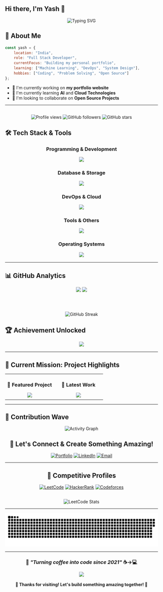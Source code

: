 ## Hi there, I'm Yash 👋

<div align="center">
    <img src="https://readme-typing-svg.herokuapp.com?font=Fira+Code&weight=500&size=28&pause=1000&color=2E8B57&center=true&vCenter=true&width=700&lines=Full+Stack+%2B+AI+Developer;Software+Developer;Problem+Solver" alt="Typing SVG" />
</div>

## 🚀 About Me

```javascript
const yash = {
    location: "India",
    role: "Full Stack Developer",
    currentFocus: "Building my personal portfolio",
    learning: ["Machine Learning", "DevOps", "System Design"],
    hobbies: ["Coding", "Problem Solving", "Open Source"]
};
```

- 🔭 I'm currently working on **my portfolio website**
- 🌱 I'm currently learning **AI** and **Cloud Technologies**
- 👯 I'm looking to collaborate on **Open Source Projects**
--- 

<br>
<div align="center">


<img src="https://komarev.com/ghpvc/?username=yashsuthar00&style=for-the-badge&color=blueviolet" alt="Profile views" />
<img src="https://img.shields.io/github/followers/yashsuthar00?label=Followers&style=for-the-badge&color=blue&labelColor=black" alt="GitHub followers" />
<img src="https://img.shields.io/github/stars/yashsuthar00?label=Stars&style=for-the-badge&color=yellow&labelColor=black" alt="GitHub stars" />

</div>

## 🛠️ Tech Stack & Tools

<div align="center">

### Programming & Development
<img src="https://skillicons.dev/icons?i=cpp,java,python,js,typescript,nextjs,react,nodejs,express,flask" />

### Database & Storage
<img src="https://skillicons.dev/icons?i=mysql,mongodb,redis,postgres" />

### DevOps & Cloud
<img src="https://skillicons.dev/icons?i=docker,kubernetes,aws,gcp,rabbitmq,kafka" />
<!-- <img src="https://img.shields.io/badge/n8n-EA4B71?style=for-the-badge&logo=n8n&logoColor=white"/> -->

### Tools & Others
<img src="https://skillicons.dev/icons?i=git,github,vscode,figma,postman,jenkins,bash" />

### Operating Systems
<img src="https://skillicons.dev/icons?i=linux,ubuntu,arch" />

</div>

---





## 📊 GitHub Analytics

<div align="center">

<img height="170em" src="https://github-readme-stats.vercel.app/api?username=yashsuthar00&show_icons=true&theme=github_dark&hide_border=true&bg_color=0d1117&title_color=58a6ff&icon_color=1f6feb&text_color=c9d1d9&border_color=30363d"/>
<img height="170em" src="https://github-readme-stats.vercel.app/api/top-langs/?username=yashsuthar00&layout=compact&theme=github_dark&hide_border=true&bg_color=0d1117&title_color=58a6ff&text_color=c9d1d9&border_color=30363d"/>

<br/><br/>


<div align="center">
  <img src="https://github-readme-streak-stats.herokuapp.com/?user=yashsuthar00&theme=dark&hide_border=true&stroke=0000&background=0D1117&ring=1793D1&fire=F85D7F&currStreakLabel=1793D1" alt="GitHub Streak" />
</div>

</div>

## 🏆 Achievement Unlocked

<div align="center">
  <img src="https://github-profile-trophy.vercel.app/?username=yashsuthar00&theme=tokyonight&no-frame=true&column=7&margin-w=15&margin-h=15" />
</div>

---

## 🎯 Current Mission: Project Highlights

<table>
  <tr>
    <td width="50%">
      <h3 align="center">🌟 Featured Project</h3>
      <div align="center">  
        <a href="https://github.com/yashsuthar00/Collab-IDE">
          <img src="https://github-readme-stats.vercel.app/api/pin/?username=yashsuthar00&repo=Collab-IDE&theme=tokyonight&hide_border=true&bg_color=0D1117" />
        </a>
      </div>
    </td>
    <td width="50%">
      <h3 align="center">🚀 Latest Work</h3>
      <div align="center">
        <a href="https://github.com/yashsuthar00/portfolio">
          <img src="https://github-readme-stats.vercel.app/api/pin/?username=yashsuthar00&repo=portfolio&theme=tokyonight&hide_border=true&bg_color=0D1117" />
        </a>
      </div>
    </td>
  </tr>
</table>

---



## 🌊 Contribution Wave
<div align="center">

![Activity Graph](https://github-readme-activity-graph.vercel.app/graph?username=yashsuthar00&theme=react-dark&bg_color=0D1117&color=00D9FF&line=00D9FF&point=FF6B6B&area=true&hide_border=true)

</div>


<div align="center">

## 🤝 Let's Connect & Create Something Amazing!

[![Portfolio](https://img.shields.io/badge/-Portfolio-FF6B6B?style=for-the-badge&logo=firefox&logoColor=white)](https://yashsuthar.com)
[![LinkedIn](https://img.shields.io/badge/-LinkedIn-0077B5?style=for-the-badge&logo=linkedin&logoColor=white)](https://linkedin.com/in/yashsuthar00)
[![Email](https://img.shields.io/badge/-Email-D14836?style=for-the-badge&logo=gmail&logoColor=white)](mailto:hello@yashsuthar.com)
<!-- [![Twitter](https://img.shields.io/badge/-Twitter-1DA1F2?style=for-the-badge&logo=twitter&logoColor=white)](https://twitter.com/yourhandle) -->

</div>

---

<div align="center">

## 🏅 Competitive Profiles

[![LeetCode](https://img.shields.io/badge/LeetCode-FFA116?style=for-the-badge&logo=leetcode&logoColor=white)](https://leetcode.com/yashsuthar00)
[![HackerRank](https://img.shields.io/badge/HackerRank-2EC866?style=for-the-badge&logo=hackerrank&logoColor=white)](https://www.hackerrank.com/yashsuthar00)
[![Codeforces](https://img.shields.io/badge/Codeforces-1F8ACB?style=for-the-badge&logo=codeforces&logoColor=white)](https://codeforces.com/profile/yashsuthar00)
<div align="center">

<br/>

<img src="https://leetcard.jacoblin.cool/yashsuthar00?theme=dark" alt="LeetCode Stats" width="400"/>

</div>
</div>

---

<div align="center">

<picture>
      <source style="min-width: 100%;" media="(prefers-color-scheme: dark)" srcset="https://raw.githubusercontent.com/yashsuthar00/yashsuthar00/output/github-snake-dark.svg">
      <source style="min-width: 100%;" media="(prefers-color-scheme: light)" srcset="https://raw.githubusercontent.com/yashsuthar00/yashsuthar00/output/github-snake.svg">
      <img style="min-width: 100%;" src="https://raw.githubusercontent.com/yashsuthar00/yashsuthar00/output/github-snake.svg" alt="GitHub Snake">
</picture>


</div>

---

<div align="center">

### 💫 *"Turning coffee into code since 2021"* ☕→💻


<img src="https://user-images.githubusercontent.com/74038190/212284158-e840e285-664b-44d7-b79b-e264b5e54825.gif" width="400">

**🌟 Thanks for visiting! Let's build something amazing together! 🌟**

</div>